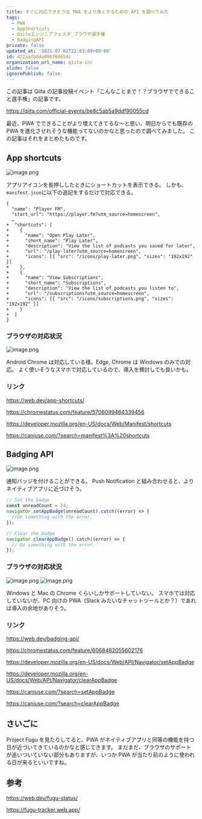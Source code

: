 ```yaml
---
title: すぐに対応できそうな PWA をより良くするための API を調べてみた
tags:
  - PWA
  - AppShortcuts
  - Qiitaエンジニアフェスタ_ブラウザ選手権
  - BadgingAPI
private: false
updated_at: '2021-07-02T22:03:09+09:00'
id: 422aafb04a886f6d654c
organization_url_name: qiita-inc
slide: false
ignorePublish: false
---
```

この記事は Qiita の記事投稿イベント「こんなことまで！？ブラウザでできること選手権」の記事です。

https://qiita.com/official-events/be8c5ab5a9ddf90055cd

最近、PWA でできることがより増えてきてるな〜と思い、明日からでも既存の PWA を進化させれそうな機能ってないのかなと思ったので調べてみました。
この記事はそれをまとめたものです。

## App shortcuts

![image.png](https://qiita-image-store.s3.ap-northeast-1.amazonaws.com/0/352836/9f0db1b3-27ef-ec74-d2b3-c550c0144c8e.png)

アプリアイコンを長押ししたときにショートカットを表示できる。
しかも、`manifest.json`に以下の追記をするだけで対応できる。

```diff_json
{
  "name": "Player FM",
  "start_url": "https://player.fm?utm_source=homescreen",
  …
+  "shortcuts": [
+    {
+      "name": "Open Play Later",
+      "short_name": "Play Later",
+      "description": "View the list of podcasts you saved for later",
+      "url": "/play-later?utm_source=homescreen",
+      "icons": [{ "src": "/icons/play-later.png", "sizes": "192x192" }]
+    },
+    {
+      "name": "View Subscriptions",
+      "short_name": "Subscriptions",
+      "description": "View the list of podcasts you listen to",
+      "url": "/subscriptions?utm_source=homescreen",
+      "icons": [{ "src": "/icons/subscriptions.png", "sizes": "192x192" }]
+    }
+  ]
}
```

### ブラウザの対応状況

![image.png](https://qiita-image-store.s3.ap-northeast-1.amazonaws.com/0/352836/24d277d9-40f6-383d-f607-b76c2faf4519.png)

Android Chrome は対応している様。Edge, Chrome は Windows のみでの対応。
よく使いそうなスマホで対応しているので、導入を検討しても良いかも。

### リンク

https://web.dev/app-shortcuts/

https://chromestatus.com/feature/5706099464339456

https://developer.mozilla.org/en-US/docs/Web/Manifest/shortcuts

https://caniuse.com/?search=manifest%3A%20shortcuts

## Badging API

![image.png](https://qiita-image-store.s3.ap-northeast-1.amazonaws.com/0/352836/c3c63904-3545-8d9f-f66e-02bd4893e35f.png)

通知バッジを付けることができる。
Push Notification と組み合わせると、よりネイティブアプリに近づけそう。

```javascript
// Set the badge
const unreadCount = 24;
navigator.setAppBadge(unreadCount).catch((error) => {
  //Do something with the error.
});

// Clear the badge
navigator.clearAppBadge().catch((error) => {
  // Do something with the error.
});
```

### ブラウザの対応状況

![image.png](https://qiita-image-store.s3.ap-northeast-1.amazonaws.com/0/352836/140e8c33-2005-af9d-c543-c11b9d05179c.png)
![image.png](https://qiita-image-store.s3.ap-northeast-1.amazonaws.com/0/352836/d57689d2-041e-7fe6-822d-ff05f7d21403.png)

Windows と Mac の Chrome くらいしかサポートしていない。
スマホでは対応していないが、PC 向けの PWA（Slack みたいなチャットツールとか？）であれば導入の余地がありそう。

### リンク

https://web.dev/badging-api/

https://chromestatus.com/feature/6068482055602176

https://developer.mozilla.org/en-US/docs/Web/API/Navigator/setAppBadge

https://developer.mozilla.org/en-US/docs/Web/API/Navigator/clearAppBadge

https://caniuse.com/?search=setAppBadge

https://caniuse.com/?search=clearAppBadge

## さいごに

Project Fugu を見たりしてると、PWA がネイティブアプリと同等の機能を持つ日が近づいてきているのかなと感じてきます。
まだまだ、ブラウザのサポートが追いついていない部分もありますが、いつか PWA が当たり前のように使われる日が来るといいですね。

## 参考

https://web.dev/fugu-status/

https://fugu-tracker.web.app/
